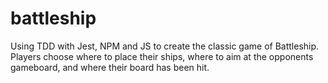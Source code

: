# battleship
Using TDD with Jest, NPM and JS to create the classic game of Battleship.
Players choose where to place their ships, where to aim at the opponents gameboard, and where their board has been hit.
